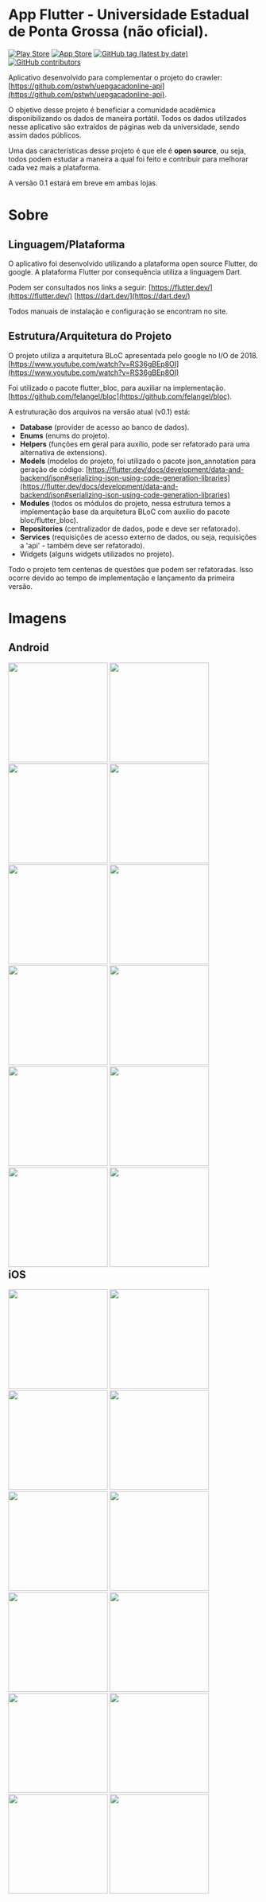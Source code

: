 # App Flutter - Universidade Estadual de Ponta Grossa (não oficial).

[![Play Store](https://img.shields.io/badge/Play%20Store-Baixar-brightgreen.svg?style=flat&logo=google-play)](https://play.google.com/store/apps/details?id=com.pauloalvesjr.uepgacadonline_flutter)
[![App Store](https://img.shields.io/badge/App%20Store-N%C3%A3o%20lan%C3%A7ado-red.svg?style=flat&logo=apple)](#)
[![GitHub tag (latest by date)](https://img.shields.io/github/tag-date/pstwh/uepgacadonline-flutter.svg?style=flat)](https://github.com/pstwh/uepgacadonline-flutter/tags)
[![GitHub contributors](https://img.shields.io/github/contributors-anon/pstwh/uepgacadonline-flutter.svg?style=flat)](https://github.com/pstwh/uepgacadonline-flutter/graphs/contributors)

Aplicativo desenvolvido para complementar o projeto do crawler: [https://github.com/pstwh/uepgacadonline-api](https://github.com/pstwh/uepgacadonline-api).

O objetivo desse projeto é beneficiar a comunidade acadêmica disponibilizando os dados de maneira portátil.
Todos os dados utilizados nesse aplicativo são extraídos de páginas web da universidade, sendo assim dados públicos.

Uma das características desse projeto é que ele é **open source**, ou seja, todos podem estudar a maneira a qual foi feito e contribuir para melhorar cada vez mais a plataforma.

A versão 0.1 estará em breve em ambas lojas.

# Sobre

## Linguagem/Plataforma

O aplicativo foi desenvolvido utilizando a plataforma open source Flutter, do google. A plataforma Flutter por consequência utiliza a linguagem Dart.

Podem ser consultados nos links a seguir:
[https://flutter.dev/](https://flutter.dev/)
[https://dart.dev/](https://dart.dev/)

Todos manuais de instalação e configuração se encontram no site.

## Estrutura/Arquitetura do Projeto

O projeto utiliza a arquitetura BLoC apresentada pelo google no I/O de 2018.
[https://www.youtube.com/watch?v=RS36gBEp8OI](https://www.youtube.com/watch?v=RS36gBEp8OI)

Foi utilizado o pacote flutter_bloc, para auxiliar na implementação.
[https://github.com/felangel/bloc](https://github.com/felangel/bloc).

A estruturação dos arquivos na versão atual (v0.1) está:
- **Database** (provider de acesso ao banco de dados).
- **Enums** (enums do projeto).
- **Helpers** (funções em geral para auxílio, pode ser refatorado para uma alternativa de extensions).
- **Models** (modelos do projeto, foi utilizado o pacote json_annotation para geração de código: [https://flutter.dev/docs/development/data-and-backend/json#serializing-json-using-code-generation-libraries](https://flutter.dev/docs/development/data-and-backend/json#serializing-json-using-code-generation-libraries)
- **Modules** (todos os módulos do projeto, nessa estrutura temos a implementação base da arquitetura BLoC com auxílio do pacote bloc/flutter_bloc).
- **Repositories** (centralizador de dados, pode e deve ser refatorado).
- **Services** (requisições de acesso externo de dados, ou seja, requisições a 'api' - também deve ser refatorado).
- Widgets (alguns widgets utilizados no projeto).

Todo o projeto tem centenas de questões que podem ser refatoradas. Isso ocorre devido ao tempo de implementação e lançamento da primeira versão.

# Imagens

## Android
<div style="float: left;">
<img src="https://raw.githubusercontent.com/pstwh/uepgacadonline-flutter/master/prints/android/android-1.png" width="200"/>
<img src="https://raw.githubusercontent.com/pstwh/uepgacadonline-flutter/master/prints/android/android-2.png" width="200"/>
<img src="https://raw.githubusercontent.com/pstwh/uepgacadonline-flutter/master/prints/android/android-3.png" width="200"/>
<img src="https://raw.githubusercontent.com/pstwh/uepgacadonline-flutter/master/prints/android/android-4.png" width="200"/>
<img src="https://raw.githubusercontent.com/pstwh/uepgacadonline-flutter/master/prints/android/android-5.png" width="200"/>
<img src="https://raw.githubusercontent.com/pstwh/uepgacadonline-flutter/master/prints/android/android-6
.png" width="200"/>
<img src="https://raw.githubusercontent.com/pstwh/uepgacadonline-flutter/master/prints/android/android-7.png" width="200"/>
<img src="https://raw.githubusercontent.com/pstwh/uepgacadonline-flutter/master/prints/android/android-8.png" width="200"/>
<img src="https://raw.githubusercontent.com/pstwh/uepgacadonline-flutter/master/prints/android/android-9.png" width="200"/>
<img src="https://raw.githubusercontent.com/pstwh/uepgacadonline-flutter/master/prints/android/android-10.png" width="200"/>
<img src="https://raw.githubusercontent.com/pstwh/uepgacadonline-flutter/master/prints/android/android-11.png" width="200"/>
<img src="https://raw.githubusercontent.com/pstwh/uepgacadonline-flutter/master/prints/android/android-12.png" width="200"/>
</div>

## iOS
<div style="float: left;">
<img src="https://raw.githubusercontent.com/pstwh/uepgacadonline-flutter/master/prints/ios/ios-1.png" width="200"/>
<img src="https://raw.githubusercontent.com/pstwh/uepgacadonline-flutter/master/prints/ios/ios-2.png" width="200"/>
<img src="https://raw.githubusercontent.com/pstwh/uepgacadonline-flutter/master/prints/ios/ios-3.png" width="200"/>
<img src="https://raw.githubusercontent.com/pstwh/uepgacadonline-flutter/master/prints/ios/ios-4.png" width="200"/>
<img src="https://raw.githubusercontent.com/pstwh/uepgacadonline-flutter/master/prints/ios/ios-5.png" width="200"/>
<img src="https://raw.githubusercontent.com/pstwh/uepgacadonline-flutter/master/prints/ios/ios-6
.png" width="200"/>
<img src="https://raw.githubusercontent.com/pstwh/uepgacadonline-flutter/master/prints/ios/ios-7.png" width="200"/>
<img src="https://raw.githubusercontent.com/pstwh/uepgacadonline-flutter/master/prints/ios/ios-8.png" width="200"/>
<img src="https://raw.githubusercontent.com/pstwh/uepgacadonline-flutter/master/prints/ios/ios-9.png" width="200"/>
<img src="https://raw.githubusercontent.com/pstwh/uepgacadonline-flutter/master/prints/ios/ios-10.png" width="200"/>
<img src="https://raw.githubusercontent.com/pstwh/uepgacadonline-flutter/master/prints/ios/ios-11.png" width="200"/>
<img src="https://raw.githubusercontent.com/pstwh/uepgacadonline-flutter/master/prints/ios/ios-12.png" width="200"/>
</div>


#

